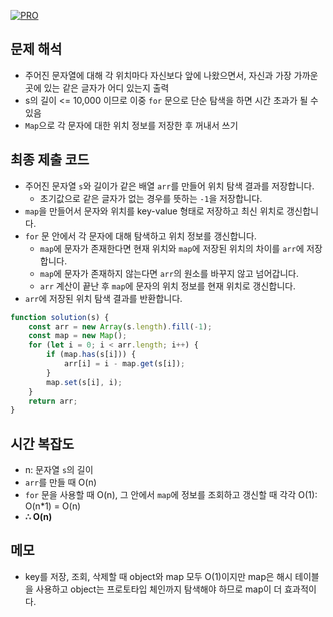 [![PRO]][Link]

## 문제 해석

-   주어진 문자열에 대해 각 위치마다 자신보다 앞에 나왔으면서, 자신과 가장 가까운 곳에 있는 같은 글자가 어디 있는지 출력
-   s의 길이 <= 10,000 이므로 이중 `for` 문으로 단순 탐색을 하면 시간 초과가 될 수 있음
-   `Map`으로 각 문자에 대한 위치 정보를 저장한 후 꺼내서 쓰기

## 최종 제출 코드

-   주어진 문자열 `s`와 길이가 같은 배열 `arr`를 만들어 위치 탐색 결과를 저장합니다.
    -   초기값으로 같은 글자가 없는 경우를 뜻하는 `-1`을 저장합니다.
-   `map`을 만들어서 문자와 위치를 key-value 형태로 저장하고 최신 위치로 갱신합니다.
-   `for` 문 안에서 각 문자에 대해 탐색하고 위치 정보를 갱신합니다.
    -   `map`에 문자가 존재한다면 현재 위치와 `map`에 저장된 위치의 차이를 `arr`에 저장합니다.
    -   `map`에 문자가 존재하지 않는다면 `arr`의 원소를 바꾸지 않고 넘어갑니다.
    -   `arr` 계산이 끝난 후 `map`에 문자의 위치 정보를 현재 위치로 갱신합니다.
-   `arr`에 저장된 위치 탐색 결과를 반환합니다.

```js
function solution(s) {
    const arr = new Array(s.length).fill(-1);
    const map = new Map();
    for (let i = 0; i < arr.length; i++) {
        if (map.has(s[i])) {
            arr[i] = i - map.get(s[i]);
        }
        map.set(s[i], i);
    }
    return arr;
}
```

## 시간 복잡도

-   n: 문자열 `s`의 길이
-   `arr`를 만들 때 O(n)
-   `for` 문을 사용할 때 O(n), 그 안에서 `map`에 정보를 조회하고 갱신할 때 각각 O(1): O(n\*1) = O(n)
-   **∴ O(n)**

## 메모

-   key를 저장, 조회, 삭제할 때 object와 map 모두 O(1)이지만 map은 해시 테이블을 사용하고 object는 프로토타입 체인까지 탐색해야 하므로 map이 더 효과적이다.

<!---------------------------------------------------------------------------->

[PRO]: https://github.com/GoSSaChin/algorithm-js/assets/107768516/67c43b52-bc3f-4571-a249-5519021afbb0
[Link]: https://school.programmers.co.kr/learn/courses/30/lessons/142086
